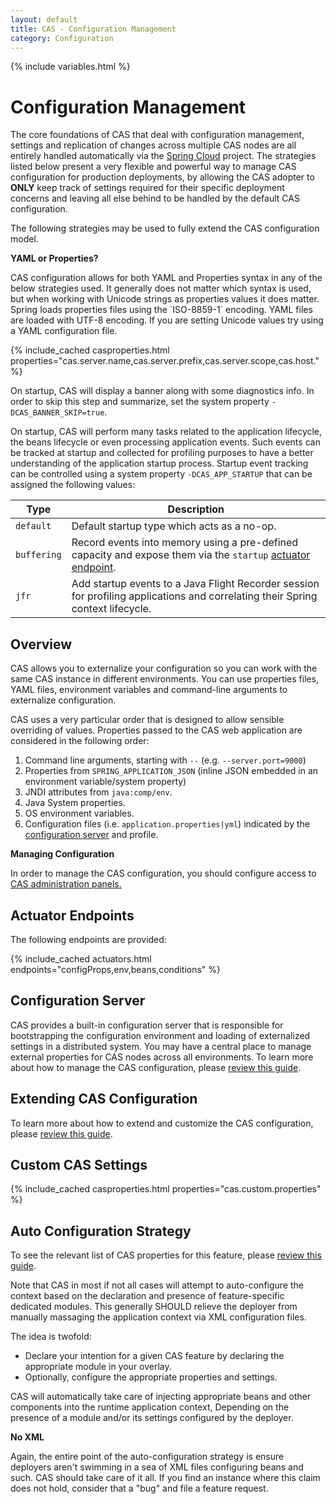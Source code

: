 ```yaml
---
layout: default
title: CAS - Configuration Management
category: Configuration
---
```


{% include variables.html %}

# Configuration Management

The core foundations of CAS that deal with configuration management, settings and replication of changes
across multiple CAS nodes are all entirely handled automatically via the
[Spring Cloud](https://github.com/spring-cloud/spring-cloud-config) project. The strategies listed below
present a very flexible and powerful way to manage CAS configuration for production deployments, by
allowing the CAS adopter to **ONLY** keep track of settings required for their specific deployment concerns
and leaving all else behind to be handled by the default CAS configuration.

The following strategies may be used to fully extend the CAS configuration model.

<div class="alert alert-info"><strong>YAML or Properties?</strong><p>CAS configuration allows for both
YAML and Properties syntax in any of the below strategies used. It generally does not matter which syntax 
is used, but when working with Unicode strings as properties values it does matter. Spring loads properties
files using the `ISO-8859-1` encoding. YAML files are loaded with UTF-8 encoding. If you are setting Unicode
values try using a YAML configuration file.</p></div>

{% include_cached casproperties.html properties="cas.server.name,cas.server.prefix,cas.server.scope,cas.host." %}

On startup, CAS will display a banner along with some diagnostics info.
In order to skip this step and summarize, set the system property `-DCAS_BANNER_SKIP=true`.

On startup, CAS will perform many tasks related to the application lifecycle, the beans lifecycle
or even processing application events. Such events can be tracked at startup and collected
for profiling purposes to have a better understanding of the application startup process.
Startup event tracking can be controlled using a system property `-DCAS_APP_STARTUP`
that can be assigned the following values:

| Type                 | Description
|----------------------|-------------------------------------------------------------------------------------------------------
| `default`            | Default startup type which acts as a no-op.
| `buffering`          | Record events into memory using a pre-defined capacity and expose them via the `startup` [actuator endpoint](../monitoring/Monitoring-Statistics.html).
| `jfr`                | Add startup events to a Java Flight Recorder session for profiling applications and correlating their Spring context lifecycle.

## Overview

CAS allows you to externalize your configuration so you can work with the same CAS instance in
different environments. You can use properties files, YAML files, environment variables and
command-line arguments to externalize configuration.

CAS uses a very particular order that is designed to allow 
sensible overriding of values. Properties passed to the CAS web application 
are considered in the following order:

1. Command line arguments, starting with `--` (e.g. `--server.port=9000`)
2. Properties from `SPRING_APPLICATION_JSON` (inline JSON embedded in an environment variable/system property)
3. JNDI attributes from `java:comp/env`.
4. Java System properties.
5. OS environment variables.
6. Configuration files (i.e. `application.properties|yml`) indicated by the [configuration server](#configuration-server) and profile.

<div class="alert alert-info"><strong>Managing Configuration</strong><p>In order to manage
the CAS configuration, you should configure access
to <a href="../monitoring/Monitoring-Statistics.html">CAS administration panels.</a></p></div>

## Actuator Endpoints

The following endpoints are provided:

{% include_cached actuators.html endpoints="configProps,env,beans,conditions" %}

## Configuration Server

CAS provides a built-in configuration server that is responsible for bootstrapping the configuration
environment and loading of externalized settings in a distributed system. You may have a central
place to manage external properties for CAS nodes across all environments. To learn 
more about how to manage the CAS configuration, please [review this guide](Configuration-Server-Management.html).

## Extending CAS Configuration

To learn more about how to extend and customize the CAS 
configuration, please [review this guide](Configuration-Management-Extensions.html).

## Custom CAS Settings

{% include_cached casproperties.html properties="cas.custom.properties" %}

## Auto Configuration Strategy

To see the relevant list of CAS properties for this
feature, please [review this guide](Configuration-Storage.html).

Note that CAS in most if not all cases will attempt to auto-configure the context based on the declaration
and presence of feature-specific dedicated modules. This generally SHOULD relieve the deployer
from manually massaging the application context via XML configuration files.

The idea is twofold:

- Declare your intention for a given CAS feature by declaring the appropriate module in your overlay.
- Optionally, configure the appropriate properties and settings.

CAS will automatically take care of injecting appropriate beans and other components into the runtime application context,
Depending on the presence of a module and/or its settings configured by the deployer.

<div class="alert alert-info"><strong>No XML</strong><p>Again, the entire point of
the auto-configuration strategy is ensure deployers aren't swimming in a sea of XML files
configuring beans and such. CAS should take care of it all. If you find an instance where
this claim does not hold, consider that a "bug" and file a feature request.</p></div>


